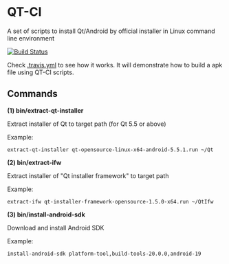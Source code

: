# QT-CI
A set of scripts to install Qt/Android by official installer in Linux command line environment

[![Build Status](https://travis-ci.org/benlau/qtci.svg?branch=master)](https://travis-ci.org/benlau/qtci)

Check [.travis.yml](https://github.com/benlau/qtci/blob/master/.travis.yml) to see how it works. 
It will demonstrate how to build a apk file using QT-CI scripts.

Commands
--------

**(1) bin/extract-qt-installer**

Extract installer of Qt to target path (for Qt 5.5 or above)

Example:

	extract-qt-installer qt-opensource-linux-x64-android-5.5.1.run ~/Qt

**(2) bin/extract-ifw**

Extract installer of "Qt installer framework" to target path

Example:

	extract-ifw qt-installer-framework-opensource-1.5.0-x64.run ~/QtIfw

**(3) bin/install-android-sdk**

Download and install Android SDK

Example:

	install-android-sdk platform-tool,build-tools-20.0.0,android-19

